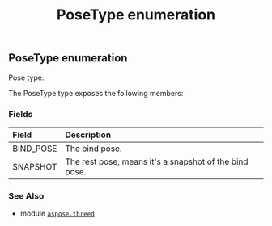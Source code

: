 ﻿---
title: PoseType enumeration
second_title: Aspose.3D for Python via .NET API References
description: 
type: docs
weight: 270
url: /aspose.threed/posetype/
is_root: false
---

## PoseType enumeration

Pose type.



The PoseType type exposes the following members:

### Fields
| Field | Description |
| :- | :- |
| BIND_POSE | The bind pose. |
| SNAPSHOT | The rest pose, means it's a snapshot of the bind pose. |



### See Also
* module [`aspose.threed`](..)
